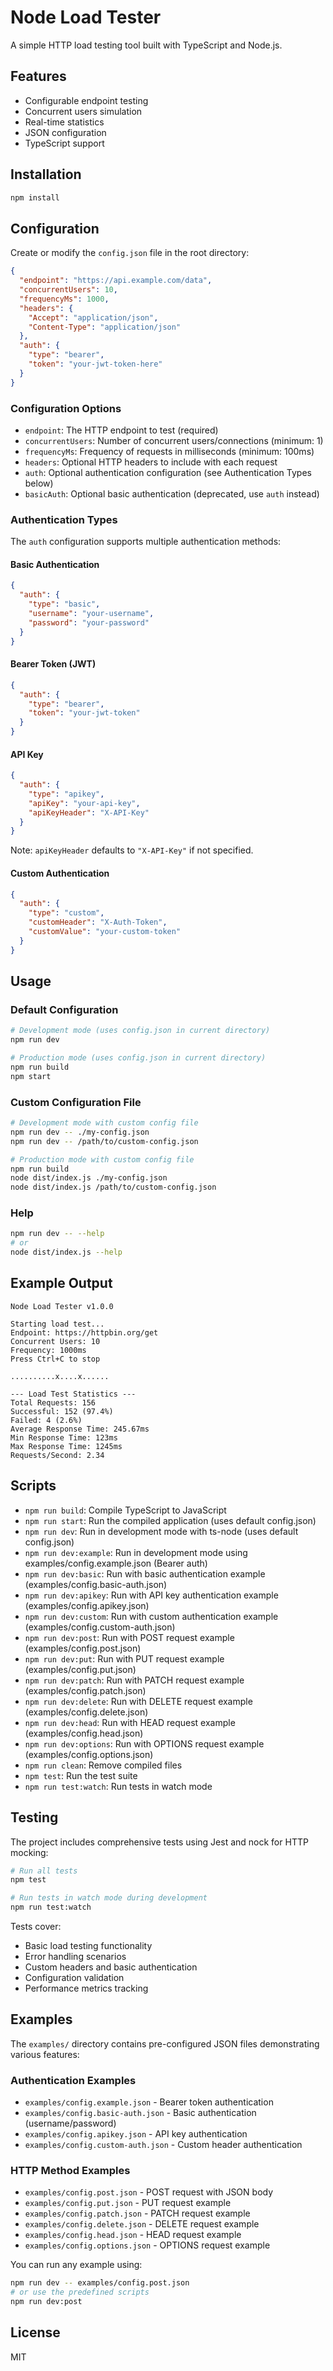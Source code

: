 # Node Load Tester

A simple HTTP load testing tool built with TypeScript and Node.js.

## Features

- Configurable endpoint testing
- Concurrent users simulation
- Real-time statistics
- JSON configuration
- TypeScript support

## Installation

```bash
npm install
```

## Configuration

Create or modify the `config.json` file in the root directory:

```json
{
  "endpoint": "https://api.example.com/data",
  "concurrentUsers": 10,
  "frequencyMs": 1000,
  "headers": {
    "Accept": "application/json",
    "Content-Type": "application/json"
  },
  "auth": {
    "type": "bearer",
    "token": "your-jwt-token-here"
  }
}
```

### Configuration Options

- `endpoint`: The HTTP endpoint to test (required)
- `concurrentUsers`: Number of concurrent users/connections (minimum: 1)
- `frequencyMs`: Frequency of requests in milliseconds (minimum: 100ms)
- `headers`: Optional HTTP headers to include with each request
- `auth`: Optional authentication configuration (see Authentication Types below)
- `basicAuth`: Optional basic authentication (deprecated, use `auth` instead)

### Authentication Types

The `auth` configuration supports multiple authentication methods:

#### Basic Authentication
```json
{
  "auth": {
    "type": "basic",
    "username": "your-username",
    "password": "your-password"
  }
}
```

#### Bearer Token (JWT)
```json
{
  "auth": {
    "type": "bearer",
    "token": "your-jwt-token"
  }
}
```

#### API Key
```json
{
  "auth": {
    "type": "apikey",
    "apiKey": "your-api-key",
    "apiKeyHeader": "X-API-Key"
  }
}
```
Note: `apiKeyHeader` defaults to `"X-API-Key"` if not specified.

#### Custom Authentication
```json
{
  "auth": {
    "type": "custom",
    "customHeader": "X-Auth-Token",
    "customValue": "your-custom-token"
  }
}
```

## Usage

### Default Configuration
```bash
# Development mode (uses config.json in current directory)
npm run dev

# Production mode (uses config.json in current directory)
npm run build
npm start
```

### Custom Configuration File
```bash
# Development mode with custom config file
npm run dev -- ./my-config.json
npm run dev -- /path/to/custom-config.json

# Production mode with custom config file
npm run build
node dist/index.js ./my-config.json
node dist/index.js /path/to/custom-config.json
```

### Help
```bash
npm run dev -- --help
# or
node dist/index.js --help
```

## Example Output

```
Node Load Tester v1.0.0

Starting load test...
Endpoint: https://httpbin.org/get
Concurrent Users: 10
Frequency: 1000ms
Press Ctrl+C to stop

..........x....x......

--- Load Test Statistics ---
Total Requests: 156
Successful: 152 (97.4%)
Failed: 4 (2.6%)
Average Response Time: 245.67ms
Min Response Time: 123ms
Max Response Time: 1245ms
Requests/Second: 2.34
```

## Scripts

- `npm run build`: Compile TypeScript to JavaScript
- `npm run start`: Run the compiled application (uses default config.json)
- `npm run dev`: Run in development mode with ts-node (uses default config.json)
- `npm run dev:example`: Run in development mode using examples/config.example.json (Bearer auth)
- `npm run dev:basic`: Run with basic authentication example (examples/config.basic-auth.json)
- `npm run dev:apikey`: Run with API key authentication example (examples/config.apikey.json)
- `npm run dev:custom`: Run with custom authentication example (examples/config.custom-auth.json)
- `npm run dev:post`: Run with POST request example (examples/config.post.json)
- `npm run dev:put`: Run with PUT request example (examples/config.put.json)
- `npm run dev:patch`: Run with PATCH request example (examples/config.patch.json)
- `npm run dev:delete`: Run with DELETE request example (examples/config.delete.json)
- `npm run dev:head`: Run with HEAD request example (examples/config.head.json)
- `npm run dev:options`: Run with OPTIONS request example (examples/config.options.json)
- `npm run clean`: Remove compiled files
- `npm test`: Run the test suite
- `npm run test:watch`: Run tests in watch mode

## Testing

The project includes comprehensive tests using Jest and nock for HTTP mocking:

```bash
# Run all tests
npm test

# Run tests in watch mode during development
npm run test:watch
```

Tests cover:
- Basic load testing functionality
- Error handling scenarios
- Custom headers and basic authentication
- Configuration validation
- Performance metrics tracking

## Examples

The `examples/` directory contains pre-configured JSON files demonstrating various features:

### Authentication Examples
- `examples/config.example.json` - Bearer token authentication
- `examples/config.basic-auth.json` - Basic authentication (username/password)
- `examples/config.apikey.json` - API key authentication
- `examples/config.custom-auth.json` - Custom header authentication

### HTTP Method Examples
- `examples/config.post.json` - POST request with JSON body
- `examples/config.put.json` - PUT request example
- `examples/config.patch.json` - PATCH request example
- `examples/config.delete.json` - DELETE request example
- `examples/config.head.json` - HEAD request example
- `examples/config.options.json` - OPTIONS request example

You can run any example using:
```bash
npm run dev -- examples/config.post.json
# or use the predefined scripts
npm run dev:post
```

## License

MIT
